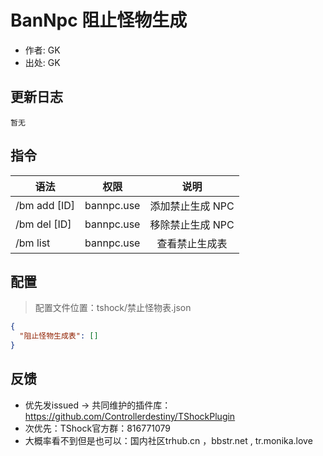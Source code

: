 # BanNpc 阻止怪物生成

- 作者: GK
- 出处: GK

## 更新日志

```
暂无
```

## 指令

| 语法         |    权限    |       说明       |
| ------------ | :--------: | :--------------: |
| /bm add [ID] | bannpc.use | 添加禁止生成 NPC |
| /bm del [ID] | bannpc.use | 移除禁止生成 NPC |
| /bm list     | bannpc.use |  查看禁止生成表  |

## 配置
> 配置文件位置：tshock/禁止怪物表.json
```json
{
  "阻止怪物生成表": []
}
```
## 反馈
- 优先发issued -> 共同维护的插件库：https://github.com/Controllerdestiny/TShockPlugin
- 次优先：TShock官方群：816771079
- 大概率看不到但是也可以：国内社区trhub.cn ，bbstr.net , tr.monika.love
